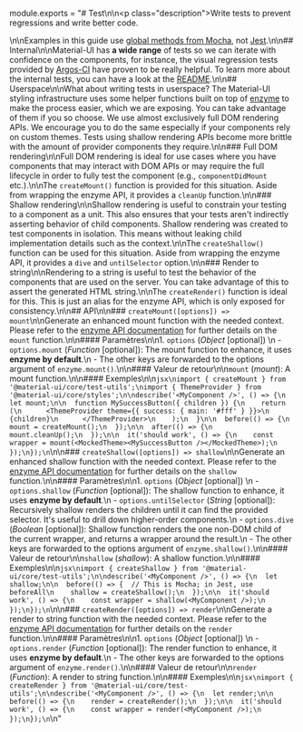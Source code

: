 module.exports = "# Test\n\n<p class=\"description\">Write tests to prevent regressions and write better code.</p>\n\nExamples in this guide use [global methods from Mocha](https://mochajs.org/api/global.html), not [Jest](https://jestjs.io/docs/en/api).\n\n## Internal\n\nMaterial-UI has **a wide range** of tests so we can iterate with confidence on the components, for instance, the visual regression tests provided by [Argos-CI](https://www.argos-ci.com/Foso/material-ui) have proven to be really helpful. To learn more about the internal tests, you can have a look at the [README](https://github.com/Foso/material-ui/blob/master/test/README.md).\n\n## Userspace\n\nWhat about writing tests in userspace? The Material-UI styling infrastructure uses some helper functions built on top of [enzyme](https://github.com/airbnb/enzyme) to make the process easier, which we are exposing. You can take advantage of them if you so choose. We use almost exclusively full DOM rendering APIs. We encourage you to do the same especially if your components rely on custom themes. Tests using shallow rendering APIs become more brittle with the amount of provider components they require.\n\n### Full DOM rendering\n\nFull DOM rendering is ideal for use cases where you have components that may interact with DOM APIs or may require the full lifecycle in order to fully test the component (e.g., `componentDidMount` etc.).\n\nThe `createMount()` function is provided for this situation. Aside from wrapping the enzyme API, it provides a `cleanUp` function.\n\n### Shallow rendering\n\nShallow rendering is useful to constrain your testing to a component as a unit. This also ensures that your tests aren't indirectly asserting behavior of child components. Shallow rendering was created to test components in isolation. This means without leaking child implementation details such as the context.\n\nThe `createShallow()` function can be used for this situation. Aside from wrapping the enzyme API, it provides a `dive` and `untilSelector` option.\n\n### Render to string\n\nRendering to a string is useful to test the behavior of the components that are used on the server. You can take advantage of this to assert the generated HTML string.\n\nThe `createRender()` function is ideal for this. This is just an alias for the enzyme API, which is only exposed for consistency.\n\n## API\n\n### `createMount([options]) => mount`\n\nGenerate an enhanced mount function with the needed context. Please refer to the [enzyme API documentation](https://airbnb.io/enzyme/docs/api/mount.html) for further details on the `mount` function.\n\n#### Paramètres\n\n1. `options` (*Object* [optional]) \n  - `options.mount` (*Function* [optional]): The mount function to enhance, it uses **enzyme by default**.\n  - The other keys are forwarded to the options argument of `enzyme.mount()`.\n\n#### Valeur de retour\n\n`mount` (*mount*): A mount function.\n\n#### Exemples\n\n```jsx\nimport { createMount } from '@material-ui/core/test-utils';\nimport { ThemeProvider } from '@material-ui/core/styles';\n\ndescribe('<MyComponent />', () => {\n  let mount;\n\n  function MySuccessButton({ children }) {\n    return (\n      <ThemeProvider theme={{ success: { main: '#fff' } }}>\n        {children}\n      </ThemeProvider>\n    );\n  }\n\n  before(() => {\n    mount = createMount();\n  });\n\n  after(() => {\n    mount.cleanUp();\n  });\n\n  it('should work', () => {\n    const wrapper = mount(<MockedTheme><MySuccessButton /></MockedTheme>);\n  });\n});\n```\n\n### `createShallow([options]) => shallow`\n\nGenerate an enhanced shallow function with the needed context. Please refer to the [enzyme API documentation](https://airbnb.io/enzyme/docs/api/shallow.html) for further details on the `shallow` function.\n\n#### Paramètres\n\n1. `options` (*Object* [optional]) \n  - `options.shallow` (*Function* [optional]): The shallow function to enhance, it uses **enzyme by default**.\n  - `options.untilSelector` (*String* [optional]): Recursively shallow renders the children until it can find the provided selector. It's useful to drill down higher-order components.\n  - `options.dive` (*Boolean* [optional]): Shallow function renders the one non-DOM child of the current wrapper, and returns a wrapper around the result.\n  - The other keys are forwarded to the options argument of `enzyme.shallow()`.\n\n#### Valeur de retour\n\n`shallow` (*shallow*): A shallow function.\n\n#### Exemples\n\n```jsx\nimport { createShallow } from '@material-ui/core/test-utils';\n\ndescribe('<MyComponent />', () => {\n  let shallow;\n\n  before(() => {  // This is Mocha; in Jest, use beforeAll\n    shallow = createShallow();\n  });\n\n  it('should work', () => {\n    const wrapper = shallow(<MyComponent />);\n  });\n});\n```\n\n### `createRender([options]) => render`\n\nGenerate a render to string function with the needed context. Please refer to the [enzyme API documentation](https://airbnb.io/enzyme/docs/api/render.html) for further details on the `render` function.\n\n#### Paramètres\n\n1. `options` (*Object* [optional]) \n  - `options.render` (*Function* [optional]): The render function to enhance, it uses **enzyme by default**.\n  - The other keys are forwarded to the options argument of `enzyme.render()`.\n\n#### Valeur de retour\n\n`render` (*Function*): A render to string function.\n\n#### Exemples\n\n```jsx\nimport { createRender } from '@material-ui/core/test-utils';\n\ndescribe('<MyComponent />', () => {\n  let render;\n\n  before(() => {\n    render = createRender();\n  });\n\n  it('should work', () => {\n    const wrapper = render(<MyComponent />);\n  });\n});\n```\n"